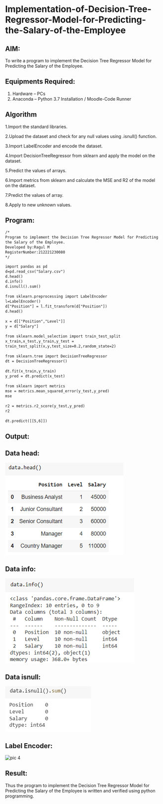 # Implementation-of-Decision-Tree-Regressor-Model-for-Predicting-the-Salary-of-the-Employee

## AIM:
To write a program to implement the Decision Tree Regressor Model for Predicting the Salary of the Employee.

## Equipments Required:
1. Hardware – PCs
2. Anaconda – Python 3.7 Installation / Moodle-Code Runner

## Algorithm
1.Import the standard libraries.

2.Upload the dataset and check for any null values using .isnull() function.

3.Import LabelEncoder and encode the dataset.

4.Import DecisionTreeRegressor from sklearn and apply the model on the dataset.

5.Predict the values of arrays.

6.Import metrics from sklearn and calculate the MSE and R2 of the model on the dataset.

7.Predict the values of array.

8.Apply to new unknown values. 

## Program:
```
/*
Program to implement the Decision Tree Regressor Model for Predicting the Salary of the Employee.
Developed by:Ragul M 
RegisterNumber:212221230080  
*/
```
~~~
import pandas as pd
d=pd.read_csv("Salary.csv")
d.head()
d.info()
d.isnull().sum()

from sklearn.preprocessing import LabelEncoder
l=LabelEncoder()
d["Position"] = l.fit_transform(d["Position"])
d.head()

x = d[["Position","Level"]]
y = d["Salary"]

from sklearn.model_selection import train_test_split
x_train,x_test,y_train,y_test = train_test_split(x,y,test_size=0.2,random_state=2)

from sklearn.tree import DecisionTreeRegressor
dt = DecisionTreeRegressor()

dt.fit(x_train,y_train)
y_pred = dt.predict(x_test)

from sklearn import metrics
mse = metrics.mean_squared_error(y_test,y_pred)
mse

r2 = metrics.r2_score(y_test,y_pred)
r2

dt.predict([[5,6]])
~~~
## Output:
## Data head:
![pic 1](https://github.com/ragulmani936/Implementation-of-Decision-Tree-Regressor-Model-for-Predicting-the-Salary-of-the-Employee/blob/main/data%20head.png)
## Data info:
![pic 2](https://github.com/ragulmani936/Implementation-of-Decision-Tree-Regressor-Model-for-Predicting-the-Salary-of-the-Employee/blob/main/data%20info.png)
## Data isnull:
![pic 3](https://github.com/ragulmani936/Implementation-of-Decision-Tree-Regressor-Model-for-Predicting-the-Salary-of-the-Employee/blob/main/data%20isnull.png)
## Label Encoder:
![pic 4]()
## Result:
Thus the program to implement the Decision Tree Regressor Model for Predicting the Salary of the Employee is written and verified using python programming.
